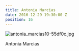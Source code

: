 ```yaml
---
title: Antonia Marcias
date: 2016-12-29 19:30:00 Z
position: 16
---
```


![antonia_marcias10-55df0c.jpg](/uploads/antonia_marcias10-55df0c.jpg)

Antonia Marcias